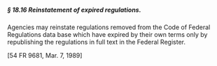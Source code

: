 ##### § 18.16 Reinstatement of expired regulations. #####

Agencies may reinstate regulations removed from the Code of Federal Regulations data base which have expired by their own terms only by republishing the regulations in full text in the Federal Register.

[54 FR 9681, Mar. 7, 1989]